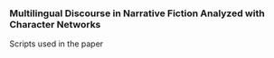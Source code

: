 ### Multilingual Discourse in Narrative Fiction Analyzed with Character Networks

Scripts used in the paper

